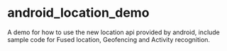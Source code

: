 android_location_demo
=====================

A demo for how to use the new location api provided by android, include sample code for Fused location, Geofencing and Activity recognition.

